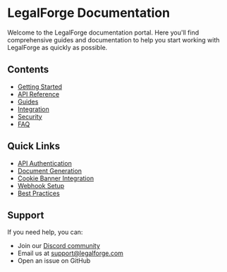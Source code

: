# LegalForge Documentation

Welcome to the LegalForge documentation portal. Here you'll find comprehensive guides and documentation to help you start working with LegalForge as quickly as possible.

## Contents

- [Getting Started](./getting-started/README.md)
- [API Reference](./api-reference/README.md)
- [Guides](./guides/README.md)
- [Integration](./integration/README.md)
- [Security](./security/README.md)
- [FAQ](./faq/README.md)

## Quick Links

- [API Authentication](./api-reference/authentication.md)
- [Document Generation](./guides/document-generation.md)
- [Cookie Banner Integration](./integration/cookie-banner.md)
- [Webhook Setup](./integration/webhooks.md)
- [Best Practices](./guides/best-practices.md)

## Support

If you need help, you can:
- Join our [Discord community](https://discord.gg/legalforge)
- Email us at support@legalforge.com
- Open an issue on GitHub